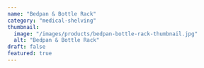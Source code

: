 ```yaml
---
name: "Bedpan & Bottle Rack"
category: "medical-shelving"
thumbnail: 
  image: "/images/products/bedpan-bottle-rack-thumbnail.jpg"
  alt: "Bedpan & Bottle Rack"
draft: false
featured: true
---
```

